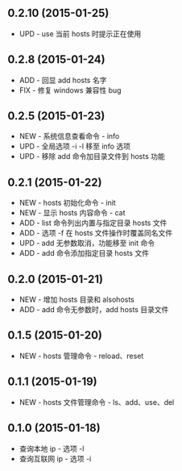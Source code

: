 ## 0.2.10 (2015-01-25)
- UPD - use 当前 hosts 时提示正在使用

## 0.2.8 (2015-01-24)
- ADD - 回显 add hosts 名字
- FIX - 修复 windows 兼容性 bug

## 0.2.5 (2015-01-23)
- NEW - 系统信息查看命令 - info
- UPD - 全局选项 -i -l 移至 info 选项
- UPD - 移除 add 命令加目录文件到 hosts 功能

## 0.2.1 (2015-01-22)
- NEW - hosts 初始化命令 - init
- NEW - 显示 hosts 内容命令 - cat
- ADD - list 命令列出内置与指定目录 hosts 文件
- ADD - 选项 -f 在 hosts 文件操作时覆盖同名文件
- UPD - add 无参数取消，功能移至 init 命令
- ADD - add 命令添加指定目录 hosts 文件

## 0.2.0 (2015-01-21)
- NEW - 增加 hosts 目录和 alsohosts
- ADD - add 命令无参数时，add hosts 目录文件

## 0.1.5 (2015-01-20)
- NEW - hosts 管理命令 - reload、reset

## 0.1.1 (2015-01-19)
- NEW - hosts 文件管理命令 - ls、add、use、del

## 0.1.0 (2015-01-18)
- 查询本地 ip - 选项 -l
- 查询互联网 ip - 选项 -i
